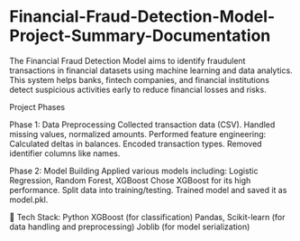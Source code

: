 # Financial-Fraud-Detection-Model-Project-Summary-Documentation
The Financial Fraud Detection Model aims to identify fraudulent transactions in financial datasets using machine learning and data analytics. This system helps banks, fintech companies, and financial institutions detect suspicious activities early to reduce financial losses and risks.

Project Phases

Phase 1: Data Preprocessing
Collected transaction data (CSV).
Handled missing values, normalized amounts.
Performed feature engineering:
Calculated deltas in balances.
Encoded transaction types.
Removed identifier columns like names.

Phase 2: Model Building
Applied various models including:
Logistic Regression, Random Forest, XGBoost
Chose XGBoost for its high performance.
Split data into training/testing.
Trained model and saved it as model.pkl.

🧠 Tech Stack: 
Python
XGBoost (for classification)
Pandas, Scikit-learn (for data handling and preprocessing)
Joblib (for model serialization)
